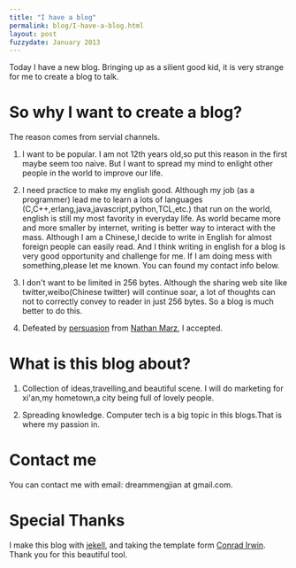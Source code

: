 ```yaml
---
title: "I have a blog"
permalink: blog/I-have-a-blog.html
layout: post
fuzzydate: January 2013
---
```


Today I have a new blog.  Bringing up as a silient good kid, it is very strange for me 
to create a blog to talk.

So why I want to create a blog?
==============================

The reason comes from servial channels.

1. I want to be popular. I am not 12th years old,so put this reason in the first maybe seem
   too naive. But I want to spread my mind to enlight other people in the world to improve our life.

2. I need practice to make my english good. Although my job (as a programmer) lead me to learn a
   lots of languages (C,C++,erlang,java,javascript,python,TCL,etc.) that run on the world, english is
   still my most favority in everyday life. As world became more and more smaller by internet, writing
   is better way to interact with the mass. Although I am a Chinese,I decide to write in English for
   almost foreign people can easily read. And I think writing in english for a blog is very good 
   opportunity and challenge for me. If I am doing mess with something,please let me known. You can found my
   contact info below.

3. I don't want to be limited in 256 bytes. Although the sharing web site like twitter,weibo(Chinese twitter)
   will continue soar, a lot of thoughts can not to correctly convey to reader in just 256 bytes.
   So a blog is much better to do this.

4. Defeated by [persuasion](http://nathanmarz.com/blog/you-should-blog-even-if-you-have-no-readers.html) from
   [Nathan Marz](http://nathanmarz.com), I accepted.


What is this blog about?
========================

1. Collection of ideas,travelling,and beautiful scene.
   I will do marketing for xi'an,my hometown,a city being full of lovely people. 

2. Spreading knowledge.
   Computer tech is a big topic in this blogs.That is where my passion in.

Contact me
==========

You can contact me with email: dreammengjian at gmail.com.

Special Thanks
==============

I make this blog with [jekell](http://jekyllrb.com/), and taking the template form [Conrad Irwin](http://cirw.in/).
Thank you for this beautiful tool.

